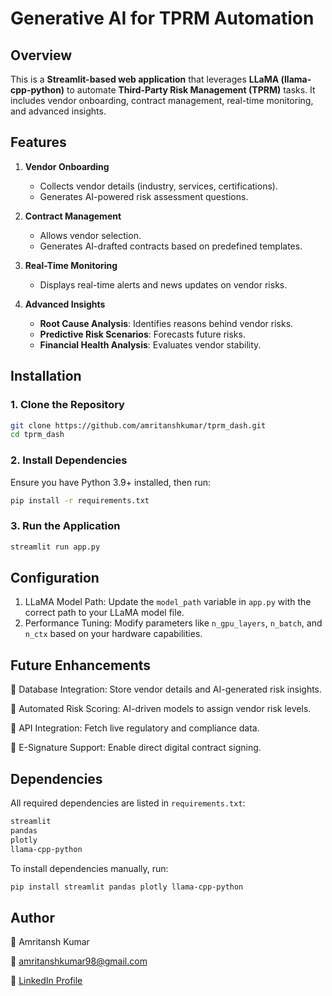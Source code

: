 # Generative AI for TPRM Automation

## Overview
This is a **Streamlit-based web application** that leverages **LLaMA (llama-cpp-python)** to automate **Third-Party Risk Management (TPRM)** tasks. It includes vendor onboarding, contract management, real-time monitoring, and advanced insights.

## Features
1. **Vendor Onboarding**  
   - Collects vendor details (industry, services, certifications).  
   - Generates AI-powered risk assessment questions.  

2. **Contract Management**  
   - Allows vendor selection.  
   - Generates AI-drafted contracts based on predefined templates.  

3. **Real-Time Monitoring**  
   - Displays real-time alerts and news updates on vendor risks.  

4. **Advanced Insights**  
   - **Root Cause Analysis**: Identifies reasons behind vendor risks.  
   - **Predictive Risk Scenarios**: Forecasts future risks.  
   - **Financial Health Analysis**: Evaluates vendor stability.  

## Installation
### 1. Clone the Repository  
```sh
git clone https://github.com/amritanshkumar/tprm_dash.git
cd tprm_dash
```
### 2. Install Dependencies
Ensure you have Python 3.9+ installed, then run:
```sh
pip install -r requirements.txt
```
### 3. Run the Application
```sh
streamlit run app.py
```

## Configuration
1. LLaMA Model Path: Update the ```model_path``` variable in ```app.py``` with the correct path to your LLaMA model file.
2. Performance Tuning: Modify parameters like ```n_gpu_layers```, ```n_batch```, and ```n_ctx``` based on your hardware capabilities.

## Future Enhancements
🔹 Database Integration: Store vendor details and AI-generated risk insights.

🔹 Automated Risk Scoring: AI-driven models to assign vendor risk levels.

🔹 API Integration: Fetch live regulatory and compliance data.

🔹 E-Signature Support: Enable direct digital contract signing.

## Dependencies
All required dependencies are listed in ```requirements.txt```:
```txt
streamlit
pandas
plotly
llama-cpp-python
```
To install dependencies manually, run:
```sh
pip install streamlit pandas plotly llama-cpp-python
```
## Author
👤 Amritansh Kumar

📧 amritanshkumar98@gmail.com

🔗 [LinkedIn Profile](https://www.linkedin.com/in/amritanshkumar/)
